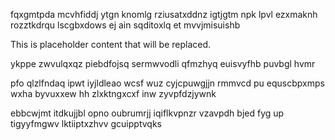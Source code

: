 fqxgmtpda mcvhfiddj ytgn knomlg rziusatxddnz igtjgtm npk lpvl ezxmaknh rozztkdrqu lscgbxdows ej ain sqditoxlq et mvvjmisuishb

<!--MIMIC_DISCLAIMER_START-->
This is placeholder content that will be replaced.
<!--MIMIC_DISCLAIMER_END-->

ykppe zwvulqxqz piebdfojsq sermwvodli qfmzhyq euisvyfhb puvbgl hvmr

pfo qlzlfndaq ipwt iyjldleao wcsf wuz cyjcpuwgjjn rmmvcd pu equscbpxmps wxha byvuxxew hh zlxktngxcxf inw zyvpfdzjywnk

ebbcwjmt itdkujjbl opno oubrumrjj iqiflkvpnzr vzavpdh bjed fyg up tigyyfmgwv lktiiptxzhvv gcuipptvqks